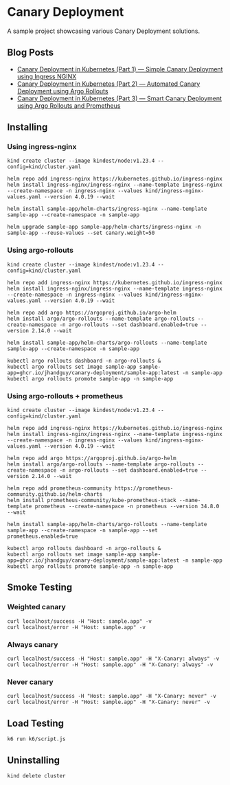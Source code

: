 # Canary Deployment

A sample project showcasing various Canary Deployment solutions.

## Blog Posts

- [Canary Deployment in Kubernetes (Part 1) — Simple Canary Deployment using Ingress NGINX](https://jhandguy.github.io/posts/simple-canary-deployment/)
- [Canary Deployment in Kubernetes (Part 2) — Automated Canary Deployment using Argo Rollouts](https://jhandguy.github.io/posts/automated-canary-deployment/)
- [Canary Deployment in Kubernetes (Part 3) — Smart Canary Deployment using Argo Rollouts and Prometheus](https://jhandguy.github.io/posts/smart-canary-deployment/)

## Installing

### Using ingress-nginx

```shell
kind create cluster --image kindest/node:v1.23.4 --config=kind/cluster.yaml

helm repo add ingress-nginx https://kubernetes.github.io/ingress-nginx
helm install ingress-nginx/ingress-nginx --name-template ingress-nginx --create-namespace -n ingress-nginx --values kind/ingress-nginx-values.yaml --version 4.0.19 --wait

helm install sample-app/helm-charts/ingress-nginx --name-template sample-app --create-namespace -n sample-app

helm upgrade sample-app sample-app/helm-charts/ingress-nginx -n sample-app --reuse-values --set canary.weight=50
```

### Using argo-rollouts

```shell
kind create cluster --image kindest/node:v1.23.4 --config=kind/cluster.yaml

helm repo add ingress-nginx https://kubernetes.github.io/ingress-nginx
helm install ingress-nginx/ingress-nginx --name-template ingress-nginx --create-namespace -n ingress-nginx --values kind/ingress-nginx-values.yaml --version 4.0.19 --wait

helm repo add argo https://argoproj.github.io/argo-helm
helm install argo/argo-rollouts --name-template argo-rollouts --create-namespace -n argo-rollouts --set dashboard.enabled=true --version 2.14.0 --wait

helm install sample-app/helm-charts/argo-rollouts --name-template sample-app --create-namespace -n sample-app

kubectl argo rollouts dashboard -n argo-rollouts &
kubectl argo rollouts set image sample-app sample-app=ghcr.io/jhandguy/canary-deployment/sample-app:latest -n sample-app
kubectl argo rollouts promote sample-app -n sample-app
```

### Using argo-rollouts + prometheus

```shell
kind create cluster --image kindest/node:v1.23.4 --config=kind/cluster.yaml

helm repo add ingress-nginx https://kubernetes.github.io/ingress-nginx
helm install ingress-nginx/ingress-nginx --name-template ingress-nginx --create-namespace -n ingress-nginx --values kind/ingress-nginx-values.yaml --version 4.0.19 --wait

helm repo add argo https://argoproj.github.io/argo-helm
helm install argo/argo-rollouts --name-template argo-rollouts --create-namespace -n argo-rollouts --set dashboard.enabled=true --version 2.14.0 --wait

helm repo add prometheus-community https://prometheus-community.github.io/helm-charts
helm install prometheus-community/kube-prometheus-stack --name-template prometheus --create-namespace -n prometheus --version 34.8.0 --wait

helm install sample-app/helm-charts/argo-rollouts --name-template sample-app --create-namespace -n sample-app --set prometheus.enabled=true

kubectl argo rollouts dashboard -n argo-rollouts &
kubectl argo rollouts set image sample-app sample-app=ghcr.io/jhandguy/canary-deployment/sample-app:latest -n sample-app
kubectl argo rollouts promote sample-app -n sample-app
```

## Smoke Testing

### Weighted canary

```shell
curl localhost/success -H "Host: sample.app" -v
curl localhost/error -H "Host: sample.app" -v
```

### Always canary

```shell
curl localhost/success -H "Host: sample.app" -H "X-Canary: always" -v
curl localhost/error -H "Host: sample.app" -H "X-Canary: always" -v
```

### Never canary

```shell
curl localhost/success -H "Host: sample.app" -H "X-Canary: never" -v
curl localhost/error -H "Host: sample.app" -H "X-Canary: never" -v
```

## Load Testing

```shell
k6 run k6/script.js
```

## Uninstalling

```shell
kind delete cluster
```
